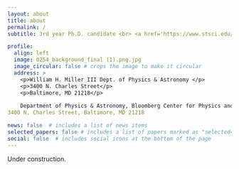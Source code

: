 ```yaml
---
layout: about
title: about
permalink: /
subtitle: 3rd year Ph.D. candidate <br> <a href='https://www.stsci.edu/stsci-research/fellowships/davidsen-fellowship'>Arthur Davidsen Fellow</a> @ Johns Dept. of Physics & Astronomy, Johns Hopkins

profile:
  align: left
  image: 0254_background_final (1).png.jpg
  image_circular: false # crops the image to make it circular
  address: >
    <p>William H. Miller III Dept. of Physics & Astronomy </p>
    <p>3400 N. Charles Street</p>
    <p>Baltimore, MD 21218</p>
    
    Department of Physics & Astronomy, Bloomberg Center for Physics and Astronomy, Room 366
3400 N. Charles Street, Baltimore, MD 21218

news: false  # includes a list of news items
selected_papers: false # includes a list of papers marked as "selected={true}"
social: false  # includes social icons at the bottom of the page
---
```


Under construction.
